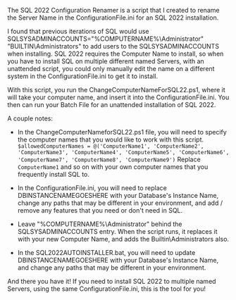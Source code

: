 The SQL 2022 Configuration Renamer is a script that I created to rename the Server Name in the ConfigurationFile.ini for an SQL 2022 installation.

I found that previous iterations of SQL would use SQLSYSADMINACCOUNTS="%COMPUTERNAME%\Administrator" "BUILTIN\Administrators" to add users to the SQLSYSADMINACCOUNTS
when installing.  SQL 2022 requires the Computer Name to install, so when you have to install SQL on multiple different named Servers, with an unattended script, you could only manually edit the name on a different system in the ConfigurationFile.ini
to get it to install.

With this script, you run the ChangeComputerNameForSQL22.ps1, where it will take your computer name, and insert it into the ConfigurationFile.ini.  You then can run your Batch File for an unattended installation of SQL 2022.

A couple notes:
- In the ChangeComputerNameforSQL22.ps1 file, you will need to specify the computer names that you would like to work with this script.
`` $allowedComputerNames = @('ComputerName1', 'ComputerName2', 'ComputerName3', 'ComputerName4', 'ComputerName5', 'ComputerName6', 'ComputerName7', 'ComputerName8', 'ComputerName9') ``
Replace `ComputerName1` and so on with your own computer names that you frequently install SQL to.

- In the ConfigurationFile.ini, you will need to replace DBINSTANCENAMEGOESHERE with your Database's Instance Name, change any paths that may be different in your environment, and add / remove any features that you need or don't need in SQL.
-   Leave "%COMPUTERNAME%\Administrator" behind the SQLSYSADMINACCOUNTS entry.  When the script runs, it replaces it with your new Computer Name, and adds the Builtin\Administrators also.

-   In the SQL2022AUTOINSTALLER.bat, you will need to update DBINSTANCENAMEGOESHERE with your Database's Instance Name, and change any paths that may be different in your environment.

  And there you have it!  If you need to install SQL 2022 to multiple named Servers, using the same ConfigurationFile.ini, this is the tool for you!
